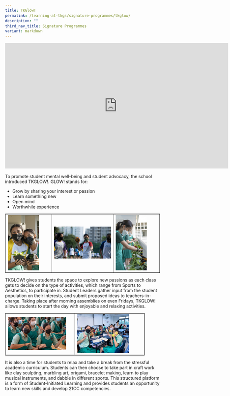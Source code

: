 ```yaml
---
title: TKGlow!
permalink: /learning-at-tkgs/signature-programmes/tkglow/
description: ""
third_nav_title: Signature Programmes
variant: markdown
---
```

<iframe width="726" height="408" src="https://www.youtube.com/embed/DzRCKUi1UTg" title="What is TKGlow?" frameborder="0" allow="accelerometer; autoplay; clipboard-write; encrypted-media; gyroscope; picture-in-picture" allowfullscreen=""></iframe>
<p>To promote student mental well-being and student advocacy, the school introduced TKGLOW!. GLOW! stands for:&nbsp;</p>
<ul>
<li>Grow by sharing your interest or passion</li>
<li>Learn something new</li>
<li>Open mind</li>
<li>Worthwhile experience</li>
</ul>
<table style="border-collapse: collapse; width: 100%;" border="1">
<tbody>
<tr>
<td style="width: 30%;"><img style="width: 75%;" src="/images/glow1.jpg"></td>
<td style="width: 40%;"><img style="width: 100%;" src="/images/glow2.jpg"></td>
<td style="width: 30%;"><img style="width: 75%;" src="/images/glow3.jpg"></td>
</tr>
</tbody>
</table>
<p>TKGLOW! gives students the space to explore new passions as each class gets to decide on the type of activities, which range from Sports to Aesthetics, to participate in. Student Leaders gather input from the student population on their interests, and submit proposed ideas to teachers-in-charge. Taking place after morning assemblies on even Fridays, TKGLOW! allows students to start the day with enjoyable and relaxing activities.</p>
<table style="border-collapse: collapse; width: 90%;" border="1">
<tbody>
<tr>
<td style="width: 50%;"><img style="width: 90%;" src="/images/glow4.jpg"></td>
<td style="width: 50%;"><img style="width: 80%;" src="/images/glow5.jpg"></td>
</tr>
</tbody>
</table>
<p>It is also a time for students to relax and take a break from the stressful academic curriculum. Students can then choose to take part in craft work like clay sculpting, marbling art, origami, bracelet making, learn to play musical instruments, and dabble in different sports. This structured platform is a form of Student-Initiated Learning and provides students an opportunity to learn new skills and develop 21CC competencies.</p>